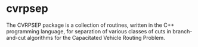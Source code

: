# cvrpsep
The CVRPSEP package is a collection of routines, written in the C++ programming language, for separation of various classes of cuts in branch-and-cut algorithms for the Capacitated Vehicle Routing Problem. 
